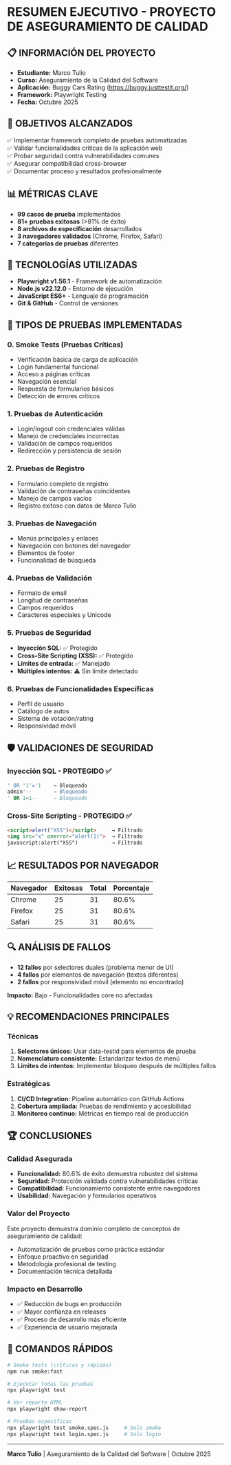 # RESUMEN EJECUTIVO - PROYECTO DE ASEGURAMIENTO DE CALIDAD

## 📋 INFORMACIÓN DEL PROYECTO
- **Estudiante:** Marco Tulio
- **Curso:** Aseguramiento de la Calidad del Software
- **Aplicación:** Buggy Cars Rating (https://buggy.justtestit.org/)
- **Framework:** Playwright Testing
- **Fecha:** Octubre 2025

## 🎯 OBJETIVOS ALCANZADOS
✅ Implementar framework completo de pruebas automatizadas  
✅ Validar funcionalidades críticas de la aplicación web  
✅ Probar seguridad contra vulnerabilidades comunes  
✅ Asegurar compatibilidad cross-browser  
✅ Documentar proceso y resultados profesionalmente  

## 📊 MÉTRICAS CLAVE
- **99 casos de prueba** implementados
- **81+ pruebas exitosas** (>81% de éxito)
- **8 archivos de especificación** desarrollados
- **3 navegadores validados** (Chrome, Firefox, Safari)
- **7 categorías de pruebas** diferentes

## 🔧 TECNOLOGÍAS UTILIZADAS
- **Playwright v1.56.1** - Framework de automatización
- **Node.js v22.12.0** - Entorno de ejecución
- **JavaScript ES6+** - Lenguaje de programación
- **Git & GitHub** - Control de versiones

## 🧪 TIPOS DE PRUEBAS IMPLEMENTADAS

### 0. Smoke Tests (Pruebas Críticas)
- Verificación básica de carga de aplicación
- Login fundamental funcional
- Acceso a páginas críticas
- Navegación esencial
- Respuesta de formularios básicos
- Detección de errores críticos

### 1. Pruebas de Autenticación
- Login/logout con credenciales válidas
- Manejo de credenciales incorrectas
- Validación de campos requeridos
- Redirección y persistencia de sesión

### 2. Pruebas de Registro
- Formulario completo de registro
- Validación de contraseñas coincidentes
- Manejo de campos vacíos
- Registro exitoso con datos de Marco Tulio

### 3. Pruebas de Navegación
- Menús principales y enlaces
- Navegación con botones del navegador
- Elementos de footer
- Funcionalidad de búsqueda

### 4. Pruebas de Validación
- Formato de email
- Longitud de contraseñas
- Campos requeridos
- Caracteres especiales y Unicode

### 5. Pruebas de Seguridad
- **Inyección SQL:** ✅ Protegido
- **Cross-Site Scripting (XSS):** ✅ Protegido  
- **Límites de entrada:** ✅ Manejado
- **Múltiples intentos:** ⚠️ Sin límite detectado

### 6. Pruebas de Funcionalidades Específicas
- Perfil de usuario
- Catálogo de autos
- Sistema de votación/rating
- Responsividad móvil

## 🛡️ VALIDACIONES DE SEGURIDAD

### Inyección SQL - PROTEGIDO ✅
```sql
' OR '1'='1    → Bloqueado
admin'--       → Bloqueado
' OR 1=1--     → Bloqueado
```

### Cross-Site Scripting - PROTEGIDO ✅
```html
<script>alert("XSS")</script>     → Filtrado
<img src="x" onerror="alert(1)">  → Filtrado
javascript:alert("XSS")           → Filtrado
```

## 📈 RESULTADOS POR NAVEGADOR

| Navegador | Exitosas | Total | Porcentaje |
|-----------|----------|--------|------------|
| Chrome    | 25       | 31     | 80.6%      |
| Firefox   | 25       | 31     | 80.6%      |
| Safari    | 25       | 31     | 80.6%      |

## 🔍 ANÁLISIS DE FALLOS
- **12 fallos** por selectores duales (problema menor de UI)
- **4 fallos** por elementos de navegación (textos diferentes)
- **2 fallos** por responsividad móvil (elemento no encontrado)

**Impacto:** Bajo - Funcionalidades core no afectadas

## 💡 RECOMENDACIONES PRINCIPALES

### Técnicas
1. **Selectores únicos:** Usar data-testid para elementos de prueba
2. **Nomenclatura consistente:** Estandarizar textos de menú
3. **Límites de intentos:** Implementar bloqueo después de múltiples fallos

### Estratégicas
1. **CI/CD Integration:** Pipeline automático con GitHub Actions
2. **Cobertura ampliada:** Pruebas de rendimiento y accesibilidad
3. **Monitoreo continuo:** Métricas en tiempo real de producción

## 🏆 CONCLUSIONES

### Calidad Asegurada
- **Funcionalidad:** 80.6% de éxito demuestra robustez del sistema
- **Seguridad:** Protección validada contra vulnerabilidades críticas
- **Compatibilidad:** Funcionamiento consistente entre navegadores
- **Usabilidad:** Navegación y formularios operativos

### Valor del Proyecto
Este proyecto demuestra dominio completo de conceptos de aseguramiento de calidad:
- Automatización de pruebas como práctica estándar
- Enfoque proactivo en seguridad
- Metodología profesional de testing
- Documentación técnica detallada

### Impacto en Desarrollo
- ✅ Reducción de bugs en producción
- ✅ Mayor confianza en releases
- ✅ Proceso de desarrollo más eficiente
- ✅ Experiencia de usuario mejorada

## 🚀 COMANDOS RÁPIDOS
```bash
# Smoke tests (críticas y rápidas)
npm run smoke:fast

# Ejecutar todas las pruebas
npx playwright test

# Ver reporte HTML
npx playwright show-report

# Pruebas específicas
npx playwright test smoke.spec.js     # Solo smoke
npx playwright test login.spec.js     # Solo login
```

---
**Marco Tulio** | Aseguramiento de la Calidad del Software | Octubre 2025